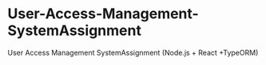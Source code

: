# User-Access-Management-SystemAssignment
User Access Management SystemAssignment (Node.js + React +TypeORM)
